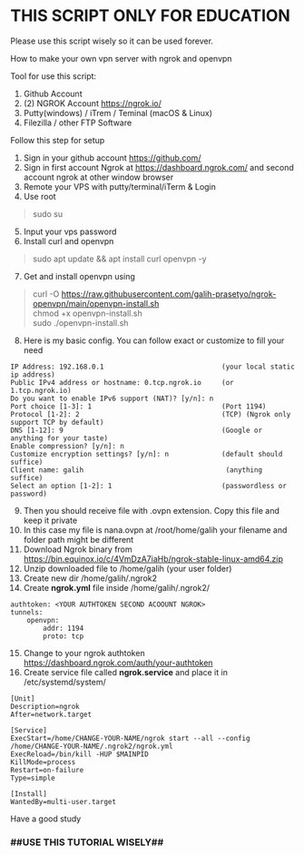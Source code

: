 <h1>THIS SCRIPT ONLY FOR EDUCATION</h1>
Please use this script wisely so it can be used forever.

How to make your own vpn server with ngrok and openvpn

Tool for use this script:

1. Github Account
2. (2) NGROK Account https://ngrok.io/
3. Putty(windows) / iTrem / Teminal (macOS & Linux)
4. Filezilla / other FTP Software

Follow this step for setup
  1. Sign in your github account https://github.com/
  2. Sign in first account Ngrok at https://dashboard.ngrok.com/ and second account ngrok at other window browser
  3. Remote your VPS with putty/terminal/iTerm & Login
  4. Use root
  >sudo su
  5. Input your vps password
  6. Install curl and openvpn
  >sudo apt update && apt install curl openvpn -y
  7. Get and install openvpn using
  >curl -O https://raw.githubusercontent.com/galih-prasetyo/ngrok-openvpn/main/openvpn-install.sh <br/>
  >chmod +x openvpn-install.sh <br/>
  >sudo ./openvpn-install.sh
  8. Here is my basic config. You can follow exact or customize to fill your need
  ``` 
  IP Address: 192.168.0.1                             (your local static ip address)
  Public IPv4 address or hostname: 0.tcp.ngrok.io     (or 1.tcp.ngrok.io)
  Do you want to enable IPv6 support (NAT)? [y/n]: n
  Port choice [1-3]: 1                                (Port 1194)
  Protocol [1-2]: 2                                   (TCP) (Ngrok only support TCP by default)
  DNS [1-12]: 9                                       (Google or anything for your taste)
  Enable compression? [y/n]: n
  Customize encryption settings? [y/n]: n             (default should suffice)
  Client name: galih                                   (anything suffice)
  Select an option [1-2]: 1                           (passwordless or password)
  ```
  9. Then you should receive file with .ovpn extension. Copy this file and keep it private
  10. In this case my file is nana.ovpn at /root/home/galih your filename and folder path might be different
  11. Download Ngrok binary from https://bin.equinox.io/c/4VmDzA7iaHb/ngrok-stable-linux-amd64.zip
  12. Unzip downloaded file to /home/galih (your user folder)
  13. Create new dir /home/galih/.ngrok2
  14. Create <b>ngrok.yml</b> file inside /home/galih/.ngrok2/
  ```
  authtoken: <YOUR AUTHTOKEN SECOND ACOOUNT NGROK>
  tunnels:
      openvpn:
          addr: 1194
          proto: tcp
  ```
  15. Change <YOUR AUTHTOKEN SECOND ACOOUNT NGROK> to your ngrok authtoken https://dashboard.ngrok.com/auth/your-authtoken
  16. Create service file called <b>ngrok.service</b> and place it in /etc/systemd/system/
  ```
  [Unit]
  Description=ngrok
  After=network.target

  [Service]
  ExecStart=/home/CHANGE-YOUR-NAME/ngrok start --all --config /home/CHANGE-YOUR-NAME/.ngrok2/ngrok.yml
  ExecReload=/bin/kill -HUP $MAINPID
  KillMode=process
  Restart=on-failure
  Type=simple

  [Install]
  WantedBy=multi-user.target
  ```
  
Have a good study

<h3>##USE THIS TUTORIAL WISELY##<h3>
